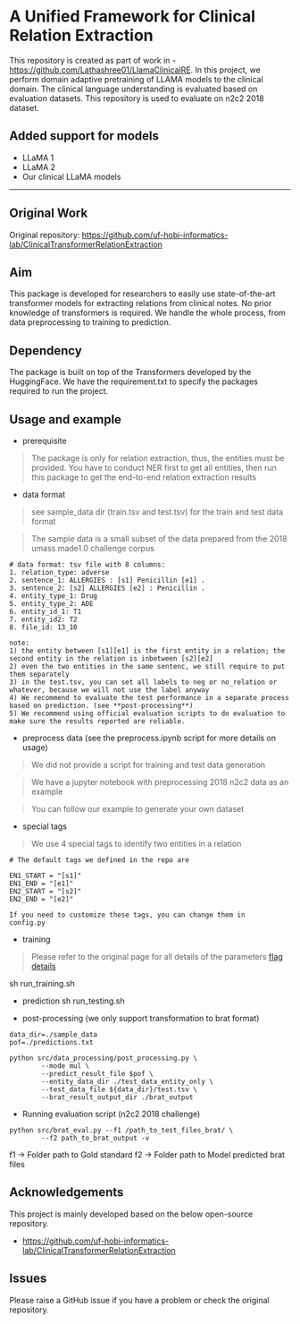 # A Unified Framework for Clinical Relation Extraction
This repository is created as part of work in - https://github.com/Lathashree01/LlamaClinicalRE.
In this project, we perform domain adaptive pretraining of LLAMA models to the clinical domain. The clinical language understanding is evaluated based on evaluation datasets.
This repository is used to evaluate on n2c2 2018 dataset.

## Added support for models
- LLaMA 1
- LLaMA 2
- Our clinical LLaMA models

_______________________________________________________________________________________________________


## Original Work
Original repository: https://github.com/uf-hobi-informatics-lab/ClinicalTransformerRelationExtraction

## Aim
This package is developed for researchers to easily use state-of-the-art transformer models for extracting relations from clinical notes. 
No prior knowledge of transformers is required. We handle the whole process, from data preprocessing to training to prediction.

## Dependency
The package is built on top of the Transformers developed by the HuggingFace. 
We have the requirement.txt to specify the packages required to run the project.



## Usage and example
- prerequisite
> The package is only for relation extraction, thus, the entities must be provided. 
> You have to conduct NER first to get all entities, then run this package to get the end-to-end relation extraction results

- data format
> see sample_data dir (train.tsv and test.tsv) for the train and test data format

> The sample data is a small subset of the data prepared from the 2018 umass made1.0 challenge corpus

```
# data format: tsv file with 8 columns:
1. relation_type: adverse
2. sentence_1: ALLERGIES : [s1] Penicillin [e1] .
3. sentence_2: [s2] ALLERGIES [e2] : Penicillin .
4. entity_type_1: Drug
5. entity_type_2: ADE
6. entity_id_1: T1
7. entity_id2: T2
8. file_id: 13_10

note: 
1) the entity between [s1][e1] is the first entity in a relation; the second entity in the relation is inbetween [s2][e2]
2) even the two entities in the same sentenc, we still require to put them separately
3) in the test.tsv, you can set all labels to neg or no_relation or whatever, because we will not use the label anyway
4) We recommend to evaluate the test performance in a separate process based on prediction. (see **post-processing**)
5) We recommend using official evaluation scripts to do evaluation to make sure the results reported are reliable.
```

- preprocess data (see the preprocess.ipynb script for more details on usage)
> We did not provide a script for training and test data generation

> We have a jupyter notebook with preprocessing 2018 n2c2 data as an example

> You can follow our example to generate your own dataset

- special tags
> We use 4 special tags to identify two entities in a relation
```
# The default tags we defined in the repo are

EN1_START = "[s1]"
EN1_END = "[e1]"
EN2_START = "[s2]"
EN2_END = "[e2]"

If you need to customize these tags, you can change them in
config.py
```

- training
> Please refer to the original page for all details of the parameters
> [flag details](https://github.com/uf-hobi-informatics-lab/ClinicalTransformerRelationExtraction/wiki/all-parameters)

sh run_training.sh

- prediction
sh run_testing.sh

- post-processing (we only support transformation to brat format)
```shell script
data_dir=./sample_data
pof=./predictions.txt

python src/data_processing/post_processing.py \
		--mode mul \
		--predict_result_file $pof \
		--entity_data_dir ./test_data_entity_only \
		--test_data_file ${data_dir}/test.tsv \
		--brat_result_output_dir ./brat_output
```
- Running evaluation script (n2c2 2018 challenge)
```shell script
python src/brat_eval.py --f1 /path_to_test_files_brat/ \
		--f2 path_to_brat_output -v
```
f1 -> Folder path to Gold standard 
f2 -> Folder path to Model predicted brat files
  

## Acknowledgements

This project is mainly developed based on the below open-source repository.
- https://github.com/uf-hobi-informatics-lab/ClinicalTransformerRelationExtraction

## Issues
Please raise a GitHub issue if you have a problem or check the original repository.


